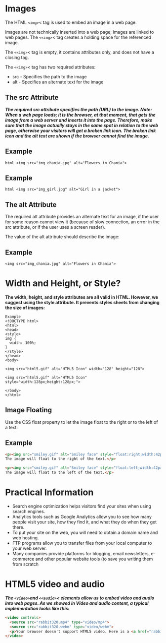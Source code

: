 # Images

The HTML ```<img>```< tag is used to embed an image in a web page.

Images are not technically inserted into a web page; images are linked to web pages. The ```<<img>```< tag creates a holding space for the referenced image.

The ```<<img>```< tag is empty, it contains attributes only, and does not have a closing tag.

The ```<<img>```< tag has two required attributes:

 * src - Specifies the path to the image
* alt - Specifies an alternate text for the image

## The src Attribute
***The required src attribute specifies the path (URL) to the image.
Note: When a web page loads; it is the browser, at that moment, that gets the image from a web server and inserts it into the page. Therefore, make sure that the image actually stays in the same spot in relation to the web page, otherwise your visitors will get a broken link icon. The broken link icon and the alt text are shown if the browser cannot find the image.***

## Example
```html <img src="img_chania.jpg" alt="Flowers in Chania">```

## Example
```html <img src="img_girl.jpg" alt="Girl in a jacket">```

## The alt Attribute
The required alt attribute provides an alternate text for an image, if the user for some reason cannot view it (because of slow connection, an error in the src attribute, or if the user uses a screen reader).

The value of the alt attribute should describe the image:

## Example
```<img src="img_chania.jpg" alt="Flowers in Chania">```

# Width and Height, or Style?
**The width, height, and style attributes are all valid in HTML.
However, we suggest using the style attribute. It prevents styles sheets from changing the size of images:**
```
Example
<!DOCTYPE html>
<html>
<head>
<style>
img {
  width: 100%;
}
</style>
</head>
<body>

<img src="html5.gif" alt="HTML5 Icon" width="128" height="128">

<img src="html5.gif" alt="HTML5 Icon" style="width:128px;height:128px;">

</body>
</html>
```

## Image Floating
Use the CSS float property to let the image float to the right or to the left of a text:

## Example
```html
<p><img src="smiley.gif" alt="Smiley face" style="float:right;width:42px;height:42px;">
The image will float to the right of the text.</p>

<p><img src="smiley.gif" alt="Smiley face" style="float:left;width:42px;height:42px;">
The image will float to the left of the text.</p>

```

# Practical Information 
* Search engine optimization helps visitors find your
sites when using search engines.
*  Analytics tools such as Google Analytics allow you to
see how many people visit your site, how they find it,
and what they do when they get there.
*  To put your site on the web, you will need to obtain a
domain name and web hosting.
*  FTP programs allow you to transfer files from your
local computer to your web server.
*  Many companies provide platforms for blogging, email
newsletters, e-commerce and other popular website
tools (to save you writing them from scratch


# HTML5 video and audio

***The ```<video>```and ```<<audio>```< elements allow us to embed video and audio into web pages. As we showed in Video and audio content, a typical implementation looks like this:***

```html
<video controls>
  <source src="rabbit320.mp4" type="video/mp4">
  <source src="rabbit320.webm" type="video/webm">
  <p>Your browser doesn't support HTML5 video. Here is a <a href="rabbit320.mp4">link to the video</a> instead.</p>
</video>
```